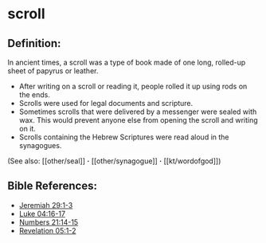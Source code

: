 # scroll #

## Definition: ##

In ancient times, a scroll was a type of book made of one long, rolled-up sheet of papyrus or leather.

* After writing on a scroll or reading it, people rolled it up using rods on the ends.
* Scrolls were used for legal documents and scripture.
* Sometimes scrolls that were delivered by a messenger were sealed with wax. This would prevent anyone else from opening the scroll and writing on it.
* Scrolls containing the Hebrew Scriptures were read aloud in the synagogues.

(See also: [[other/seal]] **·** [[other/synagogue]] **·** [[kt/wordofgod]])

## Bible References: ##

* [Jeremiah 29:1-3](en/tn/jer/help/29/01)
* [Luke 04:16-17](en/tn/luk/help/04/16)
* [Numbers 21:14-15](en/tn/num/help/21/14)
* [Revelation 05:1-2](en/tn/rev/help/05/01)